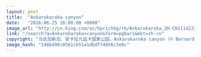 ```yaml
---
layout: post
title:  "Ankarokaroka canyon"
date:   "2016-06-25 16:00:00 +0800"
image_url: "http://cn.bing.com/az/hprichbg/rb/Ankarokaroka_ZH-CN11142232223_1920x1080.jpg"
link: "/search?q=Ankarokaroka+canyon&form=pgbar1&mkt=zh-cn"
copyright: "马达加斯加，安卡拉凡兹卡国家公园，Ankarokaroka canyon (© Bernard Castelein/Minden Pictures)"
image_hash: "146bd96c8561cb51a1dbdf74856c3e8c"
---
```

